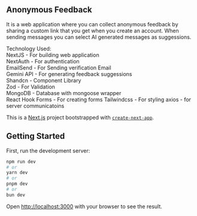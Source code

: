 
## Anonymous Feedback
It is a web application where you can collect anonymous feedback by sharing a custom link that you get when you create an account.
When sending messages you can select AI generated messages as suggessions.

Technology Used: <br/>
NextJS - For building web application <br />
NextAuth - For authentication  <br />
EmailSend - For Sending verification Email  <br />
Gemini API - For generating feedback suggessions  <br />
Shandcn - Component Library  <br />
Zod - For Validation <br />
MongoDB - Database with mongoose wrapper <br />
React Hook Forms - For creating forms
Tailwindcss - For styling
axios - for server communicatoins

This is a [Next.js](https://nextjs.org/) project bootstrapped with [`create-next-app`](https://github.com/vercel/next.js/tree/canary/packages/create-next-app).

## Getting Started

First, run the development server:

```bash
npm run dev
# or
yarn dev
# or
pnpm dev
# or
bun dev
```

Open [http://localhost:3000](http://localhost:3000) with your browser to see the result.
